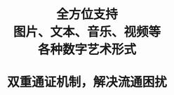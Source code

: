 ---
title : "全方位支持 <br> 图片、文本、音乐、视频等 <br> 各种数字艺术形式<br><br>双重通证机制，解决流通困扰"
feature: "双重通证机制，解决流通困扰"
# button
button:
  enable : true
  label : "下载白皮书"
  link : "https://uniqube.blob.core.chinacloudapi.cn/files/%E5%B0%8F%E5%AE%87%E6%96%B9%E7%9A%84%E7%90%86%E5%BF%B5%20-%20Overview.pdf"
---